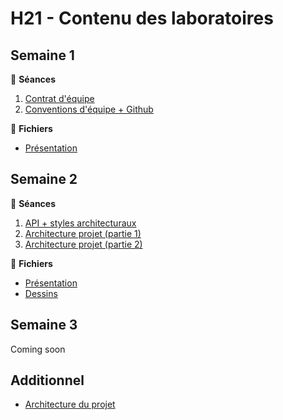 # H21 - Contenu des laboratoires

## Semaine 1

🎥 **Séances**

1. [Contrat d'équipe](https://web.microsoftstream.com/video/15cec7bd-09a2-4d18-8aae-95338459ab6d)
2. [Conventions d'équipe + Github](https://web.microsoftstream.com/video/57811aaa-1e2b-407c-b619-ae4d07d25bea)

📁 **Fichiers**

- [Présentation](https://teams.microsoft.com/l/file/523DEF6D-7963-49ED-B41F-261D1AC905DA?tenantId=56778bd5-6a3f-4bd3-a265-93163e4d5bfe&fileType=pdf&objectUrl=https%3A%2F%2Fulavaldti.sharepoint.com%2Fsites%2FGLO-2003-Hiver2021%2FDocuments%20partages%2FR%C3%A9unions%2FLab1.pdf&baseUrl=https%3A%2F%2Fulavaldti.sharepoint.com%2Fsites%2FGLO-2003-Hiver2021&serviceName=teams&threadId=19:c47d2477f7f04c598e741589b60e889d@thread.tacv2&groupId=6c373767-5a7b-4409-a44c-9673ff22a815)

## Semaine 2

🎥 **Séances**

1. [API + styles architecturaux](https://web.microsoftstream.com/video/201a98c7-fd1a-4c90-9c93-57fd4fdadc20)
2. [Architecture projet (partie 1)](https://web.microsoftstream.com/video/d07445d4-02fd-4e79-b3b5-47895f194e31)
3. [Architecture projet (partie 2)](https://web.microsoftstream.com/video/5b65d3df-73a6-4d3f-aa6b-59c39f0d1c37)

📁 **Fichiers**

- [Présentation](https://teams.microsoft.com/l/file/AD8551A9-4973-4AAB-8373-5C75FC53DF3D?tenantId=56778bd5-6a3f-4bd3-a265-93163e4d5bfe&fileType=pdf&objectUrl=https%3A%2F%2Fulavaldti.sharepoint.com%2Fsites%2FGLO-2003-Hiver2021%2FDocuments%20partages%2FR%C3%A9unions%2FLab2.pdf&baseUrl=https%3A%2F%2Fulavaldti.sharepoint.com%2Fsites%2FGLO-2003-Hiver2021&serviceName=teams&threadId=19:c47d2477f7f04c598e741589b60e889d@thread.tacv2&groupId=6c373767-5a7b-4409-a44c-9673ff22a815)
- [Dessins](https://ulavaldti.sharepoint.com/sites/GLO-2003-Hiver2021/Documents%20partages/R%C3%A9unions/Lab2-dessins.png)

## Semaine 3

Coming soon


## Additionnel

- [Architecture du projet](./architecture-projet.md)
